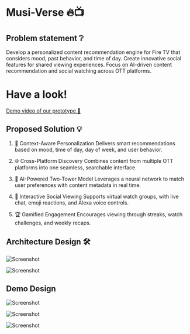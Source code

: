   # **Musi-Verse** 🔥📺

## Problem statement ❔
Develop a personalized content recommendation engine for Fire TV that considers mood, past behavior, and time of day. Create innovative social features for shared viewing experiences. Focus on AI-driven content recommendation and social watching across OTT platforms.


# **Have a look!** #
[Demo video of our prototype 🎥](https://www.youtube.com/watch?v=GM9HXfpF_uE)


## **Proposed Solution** 💡

1) 🎯 Context-Aware Personalization
Delivers smart recommendations based on mood, time of day, day of week, and user behavior.

2) 🌐 Cross-Platform Discovery
Combines content from multiple OTT platforms into one seamless, searchable interface.

3) 🧠 AI-Powered Two-Tower Model
Leverages a neural network to match user preferences with content metadata in real time.

4) 👥 Interactive Social Viewing
Supports virtual watch groups, with live chat, emoji reactions, and Alexa voice controls.

5) 🏆 Gamified Engagement
Encourages viewing through streaks, watch challenges, and weekly recaps.


## **Architecture Design** 🛠️ 

![Screenshot](Assets/Screenshot%202025-06-09%20162234.png)

![Screenshot](Assets/Screenshot%202025-06-09%20145939.png)



## **Demo Design** ##

![Screenshot](Assets/Screenshot%202025-06-08%20175231.png)

![Screenshot](Assets/Screenshot%202025-06-09%20153457.png)

![Screenshot](Assets/Screenshot%202025-06-09%20153608.png)





